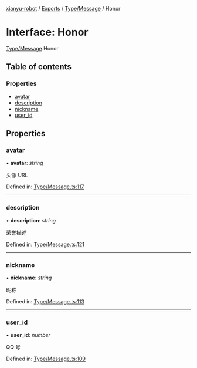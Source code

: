[xianyu-robot](../README.md) / [Exports](../modules.md) / [Type/Message](../modules/type_message.md) / Honor

# Interface: Honor

[Type/Message](../modules/type_message.md).Honor

## Table of contents

### Properties

- [avatar](type_message.honor.md#avatar)
- [description](type_message.honor.md#description)
- [nickname](type_message.honor.md#nickname)
- [user\_id](type_message.honor.md#user_id)

## Properties

### avatar

• **avatar**: *string*

头像 URL

Defined in: [Type/Message.ts:117](https://github.com/blacktunes/xianyu-robot/blob/2c773a6/src/Type/Message.ts#L117)

___

### description

• **description**: *string*

荣誉描述

Defined in: [Type/Message.ts:121](https://github.com/blacktunes/xianyu-robot/blob/2c773a6/src/Type/Message.ts#L121)

___

### nickname

• **nickname**: *string*

昵称

Defined in: [Type/Message.ts:113](https://github.com/blacktunes/xianyu-robot/blob/2c773a6/src/Type/Message.ts#L113)

___

### user\_id

• **user\_id**: *number*

QQ 号

Defined in: [Type/Message.ts:109](https://github.com/blacktunes/xianyu-robot/blob/2c773a6/src/Type/Message.ts#L109)
